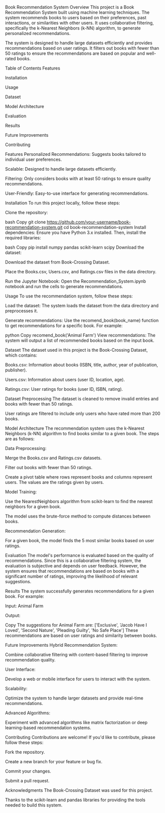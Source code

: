 Book Recommendation System
Overview
This project is a Book Recommendation System built using machine learning techniques. The system recommends books to users based on their preferences, past interactions, or similarities with other users. It uses collaborative filtering, specifically the k-Nearest Neighbors (k-NN) algorithm, to generate personalized recommendations.

The system is designed to handle large datasets efficiently and provides recommendations based on user ratings. It filters out books with fewer than 50 ratings to ensure the recommendations are based on popular and well-rated books.

Table of Contents
Features

Installation

Usage

Dataset

Model Architecture

Evaluation

Results

Future Improvements

Contributing

Features
Personalized Recommendations: Suggests books tailored to individual user preferences.

Scalable: Designed to handle large datasets efficiently.

Filtering: Only considers books with at least 50 ratings to ensure quality recommendations.

User-Friendly: Easy-to-use interface for generating recommendations.

Installation
To run this project locally, follow these steps:

Clone the repository:

bash
Copy
git clone https://github.com/your-username/book-recommendation-system.git
cd book-recommendation-system
Install dependencies:
Ensure you have Python 3.x installed. Then, install the required libraries:

bash
Copy
pip install numpy pandas scikit-learn scipy
Download the dataset:

Download the dataset from Book-Crossing Dataset.

Place the Books.csv, Users.csv, and Ratings.csv files in the data directory.

Run the Jupyter Notebook:
Open the Recommendation_System.ipynb notebook and run the cells to generate recommendations.

Usage
To use the recommendation system, follow these steps:

Load the dataset:
The system loads the dataset from the data directory and preprocesses it.

Generate recommendations:
Use the recomend_book(book_name) function to get recommendations for a specific book. For example:

python
Copy
recomend_book('Animal Farm')
View recommendations:
The system will output a list of recommended books based on the input book.

Dataset
The dataset used in this project is the Book-Crossing Dataset, which contains:

Books.csv: Information about books (ISBN, title, author, year of publication, publisher).

Users.csv: Information about users (user ID, location, age).

Ratings.csv: User ratings for books (user ID, ISBN, rating).

Dataset Preprocessing
The dataset is cleaned to remove invalid entries and books with fewer than 50 ratings.

User ratings are filtered to include only users who have rated more than 200 books.

Model Architecture
The recommendation system uses the k-Nearest Neighbors (k-NN) algorithm to find books similar to a given book. The steps are as follows:

Data Preprocessing:

Merge the Books.csv and Ratings.csv datasets.

Filter out books with fewer than 50 ratings.

Create a pivot table where rows represent books and columns represent users. The values are the ratings given by users.

Model Training:

Use the NearestNeighbors algorithm from scikit-learn to find the nearest neighbors for a given book.

The model uses the brute-force method to compute distances between books.

Recommendation Generation:

For a given book, the model finds the 5 most similar books based on user ratings.

Evaluation
The model's performance is evaluated based on the quality of recommendations. Since this is a collaborative filtering system, the evaluation is subjective and depends on user feedback. However, the system ensures that recommendations are based on books with a significant number of ratings, improving the likelihood of relevant suggestions.

Results
The system successfully generates recommendations for a given book. For example:

Input: Animal Farm

Output:

Copy
The suggestions for Animal Farm are:
['Exclusive', 'Jacob Have I Loved', 'Second Nature', 'Pleading Guilty', 'No Safe Place']
These recommendations are based on user ratings and similarity between books.

Future Improvements
Hybrid Recommendation System:

Combine collaborative filtering with content-based filtering to improve recommendation quality.

User Interface:

Develop a web or mobile interface for users to interact with the system.

Scalability:

Optimize the system to handle larger datasets and provide real-time recommendations.

Advanced Algorithms:

Experiment with advanced algorithms like matrix factorization or deep learning-based recommendation systems.

Contributing
Contributions are welcome! If you'd like to contribute, please follow these steps:

Fork the repository.

Create a new branch for your feature or bug fix.

Commit your changes.

Submit a pull request.

Acknowledgments
The Book-Crossing Dataset was used for this project.

Thanks to the scikit-learn and pandas libraries for providing the tools needed to build this system.
